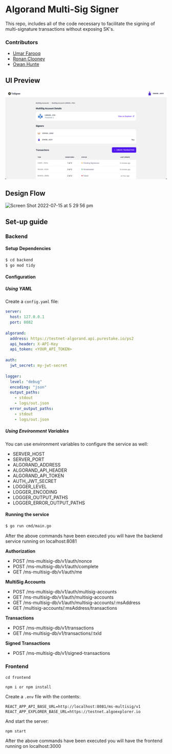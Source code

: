 # Algorand Multi-Sig Signer

This repo, includes all of the code necessary to facilitate the signing of multi-signature transactions without exposing SK's.

### Contributors

- [Umar Farooq](https://github.com/UmarFarooq-MP)
- [Ronan Clooney](https://github.com/clooneyr)
- [Owan Hunte](https://github.com/owanhunte)

## UI Preview

<img width="791" alt="App Screen Shot" src="frontend/public/txsigner-screenshot.png">


## Design Flow

<img width="791" alt="Screen Shot 2022-07-15 at 5 29 56 pm" src="https://user-images.githubusercontent.com/73086339/179174428-20f708bf-8eaf-4f5a-959a-7fa03e857835.png">


## Set-up guide

### Backend

#### Setup Dependencies

```bash
$ cd backend
$ go mod tidy
```

#### Configuration

##### Using YAML

Create a `config.yaml` file:

```yaml
server:
  host: 127.0.0.1
  port: 8082

algorand:
  address: https://testnet-algorand.api.purestake.io/ps2
  api_header: X-API-Key
  api_token: <YOUR_API_TOKEN>

auth:
  jwt_secret: my-jwt-secret

logger:
  level: "debug"
  encoding: "json"
  output_paths:
    - stdout
    - logs/out.json
  error_output_paths:
    - stdout
    - logs/out.json

```

##### Using Environment Variables

You can use environment variables to configure the service as well:

- SERVER_HOST
- SERVER_PORT
- ALGORAND_ADDRESS
- ALGORAND_API_HEADER
- ALGORAND_API_TOKEN
- AUTH_JWT_SECRET
- LOGGER_LEVEL
- LOGGER_ENCODING
- LOGGER_OUTPUT_PATHS
- LOGGER_ERROR_OUTPUT_PATHS


#### Running the service

```bash
$ go run cmd/main.go
```

After the above commands have been executed you will have the backend service running on localhost:8081

**Authorization**
- POST /ms-multisig-db/v1/auth/nonce
- POST /ms-multisig-db/v1/auth/complete
- GET /ms-multisig-db/v1/auth/me

**MultiSig Accounts**
- POST /ms-multisig-db/v1/auth/multisig-accounts
- GET /ms-multisig-db/v1/auth/multisig-accounts
- GET /ms-multisig-db/v1/auth/multisig-accounts/:msAddress
- GET /multisig-accounts/:msAddress/transactions

**Transactions**
- POST /ms-multisig-db/v1/transactions
- GET /ms-multisig-db/v1/transactions/:txId

**Signed Transactions**
- POST /ms-multisig-db/v1/signed-transactions

### Frontend

```
cd frontend
```

```
npm i or npm install
```

Create a `.env` file with the contents:

```
REACT_APP_API_BASE_URL=http://localhost:8081/ms-multisig/v1
REACT_APP_EXPLORER_BASE_URL=https://testnet.algoexplorer.io
```

And start the server:
```
npm start
```

After the above commands have been executed you will have the frontend running on localhost:3000
